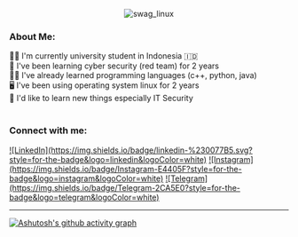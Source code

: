 <!--
### Hi there 

**realalf1/realalf1** is a ✨ _special_ ✨ repository because its `README.md` (this file) appears on your GitHub profile.

Hi Here are some ideas to get you started:
-->

<div align="center">
  
  ![swag_linux](https://github.com/realalf1/realalf1/assets/152812058/28f0e289-6b62-4687-971a-f10560c0be6e)
    
</div>
  
<div>
  <h3 align="left">About Me:</h3>
  <!-- 🔭 I’m currently working on ...-->
  🧑‍🎓 I'm currently university student in Indonesia 🇮🇩 </br>
  🚀 I've been learning cyber security (red team) for 2 years</br>
  🧑‍💻 I've already learned programming languages (c++, python, java) </br>
  🖥️ I've been using operating system linux for 2 years </br> <!-- 📫 How to reach me: -->
  🧣 I'd like to learn new things especially IT Security </br></br>

  <h3 align="left">Connect with me:</h3>
  <a href="https://linkedin.com/in/xecureyan">![LinkedIn](https://img.shields.io/badge/linkedin-%230077B5.svg?style=for-the-badge&logo=linkedin&logoColor=white)</a>
  <a href="https://instagram.com/xecureyan">![Instagram](https://img.shields.io/badge/Instagram-E4405F?style=for-the-badge&logo=instagram&logoColor=white)</a>
  <a href="https://t.me/realalf1">![Telegram](https://img.shields.io/badge/Telegram-2CA5E0?style=for-the-badge&logo=telegram&logoColor=white)</a>
  
</div>  

---

[![Ashutosh's github activity graph](https://github-readme-activity-graph.vercel.app/graph?username=realalf1&theme=github-compact)](https://github.com/ashutosh00710/github-readme-activity-graph)
